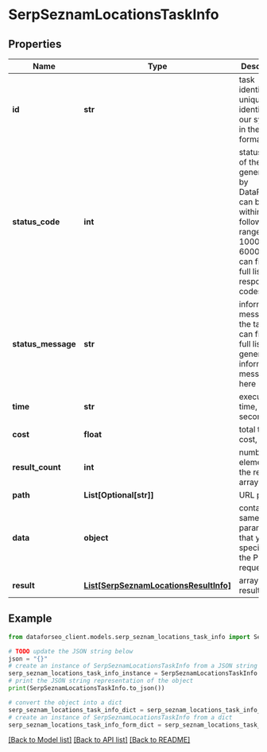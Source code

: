 # SerpSeznamLocationsTaskInfo


## Properties

Name | Type | Description | Notes
------------ | ------------- | ------------- | -------------
**id** | **str** | task identifier unique task identifier in our system in the UUID format | [optional] 
**status_code** | **int** | status code of the task generated by DataForSEO, can be within the following range: 10000-60000 you can find the full list of the response codes here | [optional] 
**status_message** | **str** | informational message of the task you can find the full list of general informational messages here | [optional] 
**time** | **str** | execution time, seconds | [optional] 
**cost** | **float** | total tasks cost, USD | [optional] 
**result_count** | **int** | number of elements in the result array | [optional] 
**path** | **List[Optional[str]]** | URL path | [optional] 
**data** | **object** | contains the same parameters that you specified in the POST request | [optional] 
**result** | [**List[SerpSeznamLocationsResultInfo]**](SerpSeznamLocationsResultInfo.md) | array of results | [optional] 

## Example

```python
from dataforseo_client.models.serp_seznam_locations_task_info import SerpSeznamLocationsTaskInfo

# TODO update the JSON string below
json = "{}"
# create an instance of SerpSeznamLocationsTaskInfo from a JSON string
serp_seznam_locations_task_info_instance = SerpSeznamLocationsTaskInfo.from_json(json)
# print the JSON string representation of the object
print(SerpSeznamLocationsTaskInfo.to_json())

# convert the object into a dict
serp_seznam_locations_task_info_dict = serp_seznam_locations_task_info_instance.to_dict()
# create an instance of SerpSeznamLocationsTaskInfo from a dict
serp_seznam_locations_task_info_form_dict = serp_seznam_locations_task_info.from_dict(serp_seznam_locations_task_info_dict)
```
[[Back to Model list]](../README.md#documentation-for-models) [[Back to API list]](../README.md#documentation-for-api-endpoints) [[Back to README]](../README.md)


